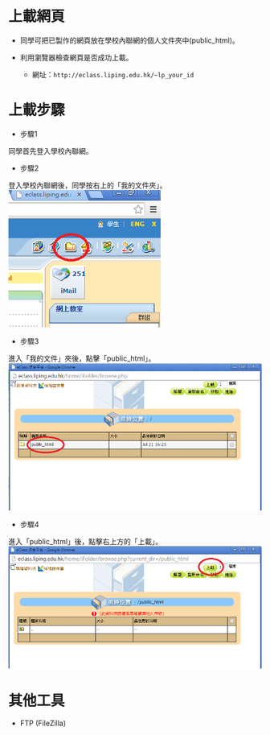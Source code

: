 # 上載網頁

- 同學可把已製作的網頁放在學校內聯網的個人文件夾中(public_html)。

- 利用瀏覽器檢查網頁是否成功上載。
    - 網址：`http://eclass.liping.edu.hk/~lp_your_id`

# 上載步驟
- 步驟1
 
同學首先登入學校內聯網。

- 步驟2
 
登入學校內聯網後，同學按右上的「我的文件夾」。
![](./image/upload03.png)

- 步驟3
 
進入「我的文件」夾後，點擊「public_html」。
![](./image/upload04.png)



- 步驟4
 
進入「public_html」後，點擊右上方的「上載」。
![](./image/upload05.png)




# 其他工具
- FTP (FileZilla)


